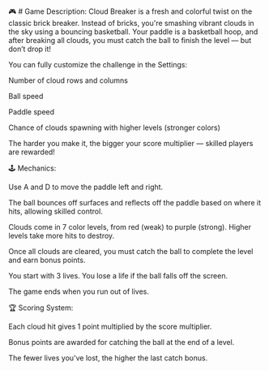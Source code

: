 🎮 # Game Description:
Cloud Breaker is a fresh and colorful twist on the classic brick breaker. Instead of bricks, you're smashing vibrant clouds in the sky using a bouncing basketball. Your paddle is a basketball hoop, and after breaking all clouds, you must catch the ball to finish the level — but don’t drop it!

You can fully customize the challenge in the Settings:

Number of cloud rows and columns

Ball speed

Paddle speed

Chance of clouds spawning with higher levels (stronger colors)

The harder you make it, the bigger your score multiplier — skilled players are rewarded!

🕹 Mechanics:

Use A and D to move the paddle left and right.

The ball bounces off surfaces and reflects off the paddle based on where it hits, allowing skilled control.

Clouds come in 7 color levels, from red (weak) to purple (strong). Higher levels take more hits to destroy.

Once all clouds are cleared, you must catch the ball to complete the level and earn bonus points.

You start with 3 lives. You lose a life if the ball falls off the screen.

The game ends when you run out of lives.

🏆 Scoring System:

Each cloud hit gives 1 point multiplied by the score multiplier.

Bonus points are awarded for catching the ball at the end of a level.

The fewer lives you've lost, the higher the last catch bonus.
